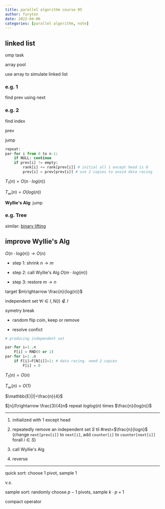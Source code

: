 ```yaml
---
title: parallel algorithm course 05
author: furyton
date: 2022-04-06
categories: [parallel algorithm, note]
---
```


## linked list

omp task

array pool

use array to simulate linked list

### e.g. 1

find prev using next

### e.g. 2

find index

prev

jump

```python
repeat:
par-for i from 0 to n-1:
    if NULL: continue
    if prev[i] != empty:
        rank[i] += rank[prev[i]] # initial all 1 except head is 0
        prev[i] = prev[prev[i]] # use 2 copies to avoid data racing
```

$T_1(n)=O(n\cdot log(n))$

$T_\infty(n)=O(log(n))$

**Wyllie's Alg**: jump

### e.g. Tree

similar: [binary lifting](https://oi-wiki.org//basic/binary-lifting/)

## improve Wyllie's Alg

$O(n\cdot log(n))\rightarrow O(n)$

- step 1: shrink $n\rightarrow m$

- step 2: call Wyllie's Alg $O(m\cdot log(m))$

- step 3: restore $m\rightarrow n$

target $m\rightarrow \frac{n}{log(n)}$

independent set $\forall i \in I,N(i) \notin I$

symetry break

- random flip coin, keep or remove

- resolve confict

```python
# producing independent set

par-for i=1..n
    F[i] = RND(0 or 1)
par-for i=1..n
    if F[i]=F[N[i]]=1: # data racing. need 2 copies
        F[i] = 0
```

$T_1(n)=O(n)$

$T_\infty(n)=O(1)$

$\mathbb{E}|I|=\frac{n}{4}$

$[n]/I\rightarrow \frac{3}{4}n$ repeat $loglog(n)$ times $\frac{n}{log(n)}$

---

1. initialized with 1 except head

2. repeatedly remove an independent set $S$ til #rest=$\frac{n}{logn}$ (change `next[prev[i]]` to `next[i]`, add `counter[i]` to `counter[next[i]]` forall $i\in S$)

3. call Wyllie's Alg

4. reverse

---

quick sort: choose 1 pivot, sample 1

v.s.

sample sort: randomly choose $p-1$ pivots, sample $k\cdot p+1$

compact operator
